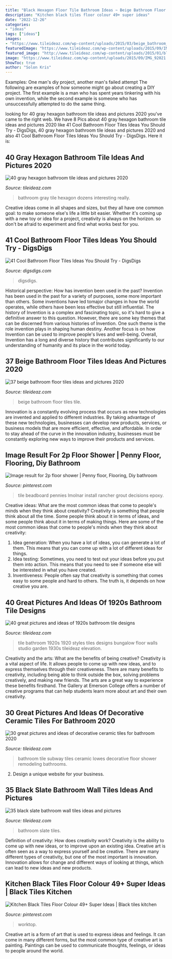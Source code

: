 ```yaml
---
title: "Black Hexagon Floor Tile Bathroom Ideas ~ Beige Bathroom Floor Tiles Tile"
description: "Kitchen black tiles floor colour 49+ super ideas"
date: "2022-12-26"
categories:
- "ideas"
tags: ["ideas"]
images:
- "https://www.tileideaz.com/wp-content/uploads/2015/03/beige_bathroom_floor_tiles_14.jpg"
featuredImage: "https://www.tileideaz.com/wp-content/uploads/2015/09/IMG_92021.jpg"
featured_image: "http://www.tileideaz.com/wp-content/uploads/2015/01/black_slate_bathroom_wall_tiles_10.jpg"
image: "https://www.tileideaz.com/wp-content/uploads/2015/09/IMG_92021.jpg"
ShowToc: true
author: "Solon Kris"
---
```



Examples: One man's diy project, another man's failed attempt
The following are examples of how someone might go about creating a DIY project. The first example is a man who has spent years tinkering with his own invention, while the second example is someone who has unsuccessfully attempted to do the same thing.

	

		
looking for 40 gray hexagon bathroom tile ideas and pictures 2020 you've came to the right web. We have 8 Pics about 40 gray hexagon bathroom tile ideas and pictures 2020 like 41 Cool Bathroom Floor Tiles Ideas You Should Try - DigsDigs, 40 gray hexagon bathroom tile ideas and pictures 2020 and also 41 Cool Bathroom Floor Tiles Ideas You Should Try - DigsDigs. Here it is:
		
    
## 40 Gray Hexagon Bathroom Tile Ideas And Pictures 2020

<img loading=lazy src="https://www.tileideaz.com/wp-content/uploads/2015/03/gray_hexagon_bathroom_tile_4.jpg" onerror="this.onerror=null;this.src='https://tse1.mm.bing.net/th?id=OIP.WtF6zbvMagupFQHUmVaqoAHaJ4&amp;pid=15.1';" alt="40 gray hexagon bathroom tile ideas and pictures 2020">

_Source: tileideaz.com_

>bathroom gray tile hexagon dozens interesting really. 

	

Creative ideas come in all shapes and sizes, but they all have one common goal: to make someone else's life a little bit easier. Whether it's coming up with a new toy or idea for a project, creativity is always on the horizon. so don't be afraid to experiment and find what works best for you.

    
## 41 Cool Bathroom Floor Tiles Ideas You Should Try - DigsDigs

<img loading=lazy src="https://www.digsdigs.com/photos/11-black-hexagon-bathroom-floor-tiles.jpg" onerror="this.onerror=null;this.src='https://tse1.mm.bing.net/th?id=OIP.UQnAlYToWBepT76hTKaftwHaLH&amp;pid=15.1';" alt="41 Cool Bathroom Floor Tiles Ideas You Should Try - DigsDigs">

_Source: digsdigs.com_

>digsdigs. 

	

Historical perspective: How has invention been used in the past?
Invention has been used in the past for a variety of purposes, some more important than others. Some inventions have led tomajor changes in how the world operates, while others have been less effective but still influential. The history of Invention is a complex and fascinating topic, so it's hard to give a definitive answer to this question. However, there are some key themes that can be discerned from various histories of Invention. One such theme is the role invention plays in shaping human destiny. Another focus is on how Invention can be used to improve people's lives and well-being. Overall, Invention has a long and diverse history that contributes significantly to our understanding of humanity and its place in the world today.

    
## 37 Beige Bathroom Floor Tiles Ideas And Pictures 2020

<img loading=lazy src="https://www.tileideaz.com/wp-content/uploads/2015/03/beige_bathroom_floor_tiles_14.jpg" onerror="this.onerror=null;this.src='https://tse4.mm.bing.net/th?id=OIP.d4WuMzsq7mbk3UeDeZH9GQHaJ4&amp;pid=15.1';" alt="37 beige bathroom floor tiles ideas and pictures 2020">

_Source: tileideaz.com_

>beige bathroom floor tiles tile. 

	

Innovation is a constantly evolving process that occurs as new technologies are invented and applied to different industries. By taking advantage of these new technologies, businesses can develop new products, services, or business models that are more efficient, effective, and affordable. In order to stay ahead of the curve in the innovation industry, businesses must be constantly exploring new ways to improve their products and services.

    
## Image Result For 2p Floor Shower | Penny Floor, Flooring, Diy Bathroom

<img loading=lazy src="https://i.pinimg.com/736x/87/15/bd/8715bd045d8865e9b3534e881380a9f9.jpg" onerror="this.onerror=null;this.src='https://tse4.mm.bing.net/th?id=OIP.GHgDC42KYVwlMwGoMBGKqAHaJ3&amp;pid=15.1';" alt="Image result for 2p floor shower | Penny floor, Flooring, Diy bathroom">

_Source: pinterest.com_

>tile beadboard pennies lmolnar install rancher grout decisions epoxy. 

	

Creative ideas: What are the most common ideas that come to people's minds when they think about creativity?
Creativity is something that people think about all the time. Some people think about it in terms of ideas, and some people think about it in terms of making things. Here are some of the most common ideas that come to people's minds when they think about creativity: 
1. Idea generation: When you have a lot of ideas, you can generate a lot of them. This means that you can come up with a lot of different ideas for things. 
2. Idea testing: Sometimes, you need to test out your ideas before you put them into action. This means that you need to see if someone else will be interested in what you have created. 
3. Inventiveness: People often say that creativity is something that comes easy to some people and hard to others. The truth is, it depends on how creative you are.

    
## 40 Great Pictures And Ideas Of 1920s Bathroom Tile Designs

<img loading=lazy src="https://www.tileideaz.com/wp-content/uploads/2015/09/IMG_92021.jpg" onerror="this.onerror=null;this.src='https://tse2.mm.bing.net/th?id=OIP.uDeHPwp4TF5mOtKvZPIDoAHaKU&amp;pid=15.1';" alt="40 great pictures and ideas of 1920s bathroom tile designs">

_Source: tileideaz.com_

>tile bathroom 1920s 1920 styles tiles designs bungalow floor walls studio garden 1930s tileideaz elevation. 

	

Creativity and the arts: What are the benefits of being creative?
Creativity is a vital aspect of life. It allows people to come up with new ideas, and to express themselves through their creativeness. There are many benefits to creativity, including being able to think outside the box, solving problems creatively, and making new friends. The arts are a great way to experience these benefits firsthand. The Gallery at Emerson College offers a number of creative programs that can help students learn more about art and their own creativity.

    
## 30 Great Pictures And Ideas Of Decorative Ceramic Tiles For Bathroom 2020

<img loading=lazy src="https://www.tileideaz.com/wp-content/uploads/2015/11/Subway-tile-bathrooms-lowes.jpg" onerror="this.onerror=null;this.src='https://tse2.mm.bing.net/th?id=OIP.vC5yj-0V8-GdVolraHnSmQHaJ4&amp;pid=15.1';" alt="30 great pictures and ideas of decorative ceramic tiles for bathroom 2020">

_Source: tileideaz.com_

>bathroom tile subway tiles ceramic lowes decorative floor shower remodeling bathrooms. 

	

2. Design a unique website for your business.

    
## 35 Black Slate Bathroom Wall Tiles Ideas And Pictures

<img loading=lazy src="http://www.tileideaz.com/wp-content/uploads/2015/01/black_slate_bathroom_wall_tiles_10.jpg" onerror="this.onerror=null;this.src='https://tse2.mm.bing.net/th?id=OIP.D3V5T_0y0BmARtJ-b7JwPwHaLK&amp;pid=15.1';" alt="35 black slate bathroom wall tiles ideas and pictures">

_Source: tileideaz.com_

>bathroom slate tiles. 

	

Definition of creativity: How does creativity work?
Creativity is the ability to come up with new ideas, or to improve upon an existing idea. Creative art is often seen as a way to express yourself and be creative. There are many different types of creativity, but one of the most important is innovation. Innovation allows for change and different ways of looking at things, which can lead to new ideas and new products.

    
## Kitchen Black Tiles Floor Colour 49+ Super Ideas | Black Tiles Kitchen

<img loading=lazy src="https://i.pinimg.com/736x/c1/95/e7/c195e7b16ee4c5c7055e17e784a9fdec.jpg" onerror="this.onerror=null;this.src='https://tse1.mm.bing.net/th?id=OIP.SJZsJrdRO-5pbnTvEmx3UgAAAA&amp;pid=15.1';" alt="Kitchen Black Tiles Floor Colour 49+ Super Ideas | Black tiles kitchen">

_Source: pinterest.com_

>worktop. 

	

Creative art is a form of art that is used to express ideas and feelings. It can come in many different forms, but the most common type of creative art is painting. Paintings can be used to communicate thoughts, feelings, or ideas to people around the world.

